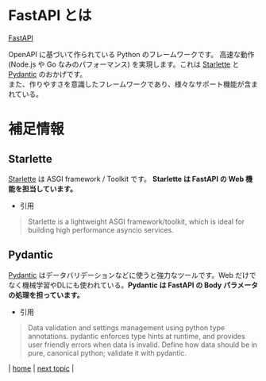 # FastAPI とは

[FastAPI](https://fastapi.tiangolo.com/ja/)

OpenAPI に基づいて作られている Python のフレームワークです。
高速な動作 (Node.js や Go なみのパフォーマンス) を実現します。これは [Starlette](https://www.starlette.io/) と [Pydantic](https://pydantic-docs.helpmanual.io/) のおかげです。<br>
また、作りやすさを意識したフレームワークであり、様々なサポート機能が含まれている。

# 補足情報
## Starlette 
[Starlette](https://www.starlette.io/) は ASGI framework / Toolkit です。
**Starlette は FastAPI の Web 機能を担当しています。**
* 引用
> Starlette is a lightweight ASGI framework/toolkit, which is ideal for building high performance asyncio services.

## Pydantic
[Pydantic](https://pydantic-docs.helpmanual.io/) はデータバリデーションなどに使うと強力なツールです。Web だけでなく機械学習やDLにも使われている。**Pydantic は FastAPI の Body パラメータの処理を担っています。**

* 引用
> Data validation and settings management using python type annotations.
> pydantic enforces type hints at runtime, and provides user friendly errors when data is invalid.
> Define how data should be in pure, canonical python; validate it with pydantic.

| 
[home](https://github.com/shingenpy/fastapi_workshop) 
| 
[next topic](https://github.com/shingenpy/fastapi_workshop/tree/main/documents/02_why_fastapi)
|